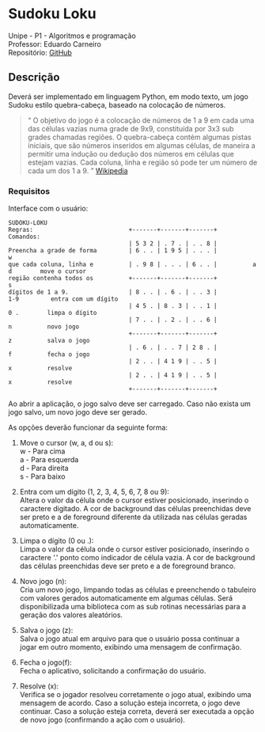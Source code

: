 # Sudoku Loku
Unipe - P1 - Algoritmos e programação  
Professor: Eduardo Carneiro  
Repositório: [GitHub](https://github.com/gui9394/Unipe_P1_AlgoritmosProgramacao)  


## Descrição
Deverá ser implementado em linguagem Python, em modo texto, um jogo Sudoku estilo quebra-cabeça, baseado na colocação de números.  
> “ O objetivo do jogo é a colocação de números de 1 a 9 em cada uma das células vazias numa grade de 9x9, constituída por 3x3 sub grades chamadas regiões. O quebra-cabeça contém algumas pistas iniciais, que são números inseridos em algumas células, de maneira a permitir uma indução ou dedução dos números em células que estejam vazias. Cada coluna, linha e região só pode ter um número de cada um dos 1 a 9. ” [Wikipedia](http://pt.wikipedia.org/wiki/Sudoku)

### Requisitos
Interface com o usuário:
```
SUDOKU-LOKU
Regras:                           +-------+-------+-------+        Comandos:
                                  | 5 3 2 | . 7 . | . . 8 |
Preencha a grade de forma         | 6 . . | 1 9 5 | . . . |            w
que cada coluna, linha e          | . 9 8 | . . . | 6 . . |          a   d        move o cursor
região contenha todos os          +-------+-------+-------+            s
dígitos de 1 a 9.                 | 8 . . | . 6 . | . . 3 |           1-9         entra com um dígito
                                  | 4 5 . | 8 . 3 | . . 1 |            0 .        limpa o dígito
                                  | 7 . . | . 2 . | . . 6 |            n          novo jogo
                                  +-------+-------+-------+            z          salva o jogo
                                  | . 6 . | . . 7 | 2 8 . |            f          fecha o jogo
                                  | 2 . . | 4 1 9 | . . 5 |            x          resolve
                                  | 2 . . | 4 1 9 | . . 5 |            x          resolve
                                  +-------+-------+-------+
```

Ao abrir a aplicação, o jogo salvo deve ser carregado. Caso não exista um jogo salvo, um novo
jogo deve ser gerado.

As opções deverão funcionar da seguinte forma:

1. Move o cursor (w, a, d ou s):  
    w - Para cima  
    a - Para esquerda  
    d - Para direita  
    s - Para baixo  

2. Entra com um dígito (1, 2, 3, 4, 5, 6, 7, 8 ou 9):  
    Altera o valor da célula onde o cursor estiver posicionado, inserindo o caractere digitado. A cor de background das células preenchidas deve ser preto e a de foreground diferente da utilizada nas células geradas automaticamente.  

3. Limpa o dígito (0 ou .):  
    Limpa o valor da célula onde o cursor estiver posicionado, inserindo o caractere '.' ponto como indicador de célula vazia. A cor de background das células preenchidas deve ser preto e a de foreground branco.  

4. Novo jogo (n):  
    Cria um novo jogo, limpando todas as células e preenchendo o tabuleiro com valores gerados automaticamente em algumas células. Será disponibilizada uma biblioteca com as sub rotinas necessárias para a geração dos valores aleatórios.  

5. Salva o jogo (z):  
    Salva o jogo atual em arquivo para que o usuário possa continuar a jogar em outro momento, exibindo uma mensagem de confirmação.  

6. Fecha o jogo(f):  
    Fecha o aplicativo, solicitando a confirmação do usuário.  

7. Resolve (x):  
    Verifica se o jogador resolveu corretamente o jogo atual, exibindo uma mensagem de acordo. Caso a solução esteja incorreta, o jogo deve continuar. Caso a solução esteja correta, deverá ser executada a opção de novo jogo (confirmando a ação com o usuário).  